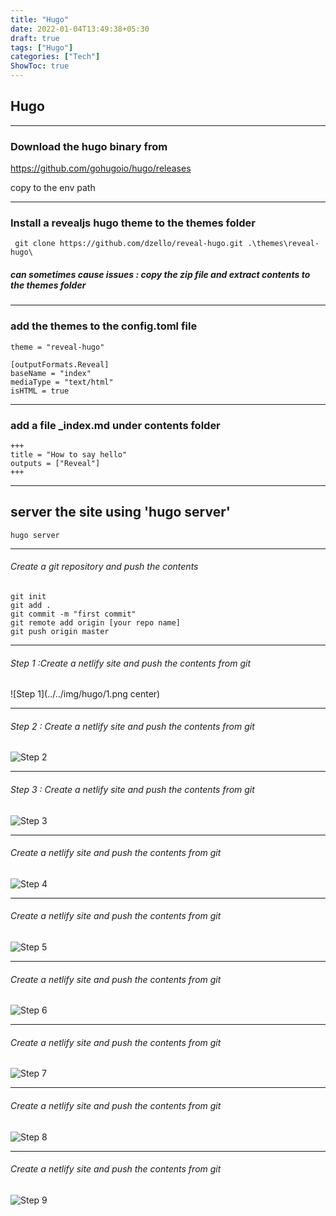 ```yaml
---
title: "Hugo"
date: 2022-01-04T13:49:38+05:30
draft: true
tags: ["Hugo"]
categories: ["Tech"]
ShowToc: true
---
```


## Hugo 
---

### Download the hugo binary from 
https://github.com/gohugoio/hugo/releases

copy to the env path

---

### Install a revealjs hugo theme to the themes folder

```
 git clone https://github.com/dzello/reveal-hugo.git .\themes\reveal-hugo\
```

##### can sometimes cause issues : copy the zip file and extract contents to the themes folder

---

### add the themes to the config.toml file

```
theme = "reveal-hugo"

[outputFormats.Reveal]
baseName = "index"
mediaType = "text/html"
isHTML = true
```
---

### add a file _index.md under contents folder 
```
+++
title = "How to say hello"
outputs = ["Reveal"]
+++
```
---

## server the site using 'hugo server'
```
hugo server
```

---

###### Create a git repository and push the contents

```
git init
git add .
git commit -m "first commit"
git remote add origin [your repo name]
git push origin master

```

---

###### Step 1 :Create a netlify site and push the contents from git

![Step 1](../../img/hugo/1.png center)

---

###### Step 2 : Create a netlify site and push the contents from git

![Step 2](../../img/hugo/2.png)

---

###### Step 3 : Create a netlify site and push the contents from git

![Step 3](../../img/hugo/3.png)

---

###### Create a netlify site and push the contents from git

![Step 4](../../img/hugo/4.png)

---

###### Create a netlify site and push the contents from git

![Step 5](../../img/hugo/5.png)

---
###### Create a netlify site and push the contents from git

![Step 6](../../img/hugo/6.png)

---

###### Create a netlify site and push the contents from git

![Step 7](../../img/hugo/7.png)

---
###### Create a netlify site and push the contents from git

![Step 8](../../img/hugo/8.png)

---
###### Create a netlify site and push the contents from git

![Step 9](../../img/hugo/9.png)